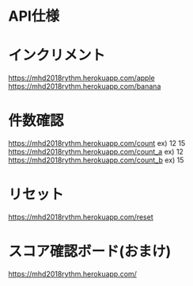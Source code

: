 # API仕様

# インクリメント
https://mhd2018rythm.herokuapp.com/apple
https://mhd2018rythm.herokuapp.com/banana

# 件数確認
https://mhd2018rythm.herokuapp.com/count
ex) 12 15
https://mhd2018rythm.herokuapp.com/count_a
ex) 12
https://mhd2018rythm.herokuapp.com/count_b
ex) 15

# リセット
https://mhd2018rythm.herokuapp.com/reset

# スコア確認ボード(おまけ)
https://mhd2018rythm.herokuapp.com/

